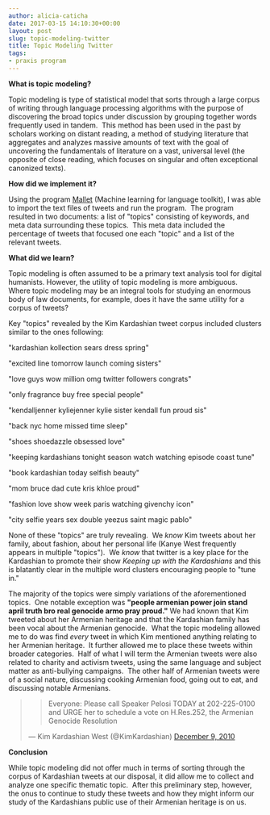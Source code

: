 ```yaml
---
author: alicia-caticha
date: 2017-03-15 14:10:30+00:00
layout: post
slug: topic-modeling-twitter
title: Topic Modeling Twitter
tags:
- praxis program
---
```


**What is topic modeling?**







Topic modeling is type of statistical model that sorts through a large corpus of writing through language processing algorithms with the purpose of discovering the broad topics under discussion by grouping together words frequently used in tandem.  This method has been used in the past by scholars working on distant reading, a method of studying literature that aggregates and analyzes massive amounts of text with the goal of uncovering the fundamentals of literature on a vast, universal level (the opposite of close reading, which focuses on singular and often exceptional canonized texts). 







**How did we implement it?**







Using the program [Mallet](http://mallet.cs.umass.edu/index.php) (Machine learning for language toolkit), I was able to import the text files of tweets and run the program.  The program resulted in two documents: a list of "topics" consisting of keywords, and meta data surrounding these topics.  This meta data included the percentage of tweets that focused one each "topic" and a list of the relevant tweets.











**What did we learn?**













Topic modeling is often assumed to be a primary text analysis tool for digital humanists. However, the utility of topic modeling is more ambiguous.  Where topic modeling may be an integral tools for studying an enormous body of law documents, for example, does it have the same utility for a corpus of tweets?









Key "topics" revealed by the Kim Kardashian tweet corpus included clusters similar to the ones following: 







"kardashian kollection sears dress spring"




"excited line tomorrow launch coming sisters"




"love guys wow million omg twitter followers congrats"




"only fragrance buy free special people"




"kendalljenner kyliejenner kylie sister kendall fun proud sis"




"back nyc home missed time sleep"




"shoes shoedazzle obsessed love"




"keeping kardashians tonight season watch watching episode coast tune"




"book kardashian today selfish beauty"




"mom bruce dad cute kris khloe proud"




"fashion love show week paris watching givenchy icon"




"city selfie years sex double yeezus saint magic pablo"











None of these "topics" are truly revealing.  We _know_ Kim tweets about her family, about fashion, about her personal life (Kanye West frequently appears in multiple "topics").  We _know_ that twitter is a key place for the Kardashian to promote their show _Keeping up with the Kardashians_ and this is blatantly clear in the multiple word clusters encouraging people to "tune in." 









The majority of the topics were simply variations of the aforementioned topics.  One notable exception was **"people armenian power join stand april truth bro real genocide armo pray proud."** We had known that Kim tweeted about her Armenian heritage and that the Kardashian family has been vocal about the Armenian genocide.  What the topic modeling allowed me to do was find _every_ tweet in which Kim mentioned anything relating to her Armenian heritage.  It further allowed me to place these tweets within broader categories.  Half of what I will term the Armenian tweets were also related to charity and activism tweets, using the same language and subject matter as anti-bullying campaigns.  The other half of Armenian tweets were of a social nature, discussing cooking Armenian food, going out to eat, and discussing notable Armenians.




<blockquote>

> 
> Everyone: Please call Speaker Pelosi TODAY at 202-225-0100 and URGE her to schedule a vote on H.Res.252, the Armenian Genocide Resolution
> 
> 
&mdash; Kim Kardashian West (@KimKardashian) [December 9, 2010](https://twitter.com/KimKardashian/status/12999938942181376)</blockquote>












**Conclusion**













While topic modeling did not offer much in terms of sorting through the corpus of Kardashian tweets at our disposal, it did allow me to collect and analyze one specific thematic topic.  After this preliminary step, however, the onus to continue to study these tweets and how they might inform our study of the Kardashians public use of their Armenian heritage is on us.


